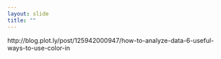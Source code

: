 ```yaml
---
layout: slide
title: ""
---
```


<section data-background-image="assets/images/Slide16.png" data-background-size="90%" data-background-position="center"></section>

<section markdown="1">  
http://blog.plot.ly/post/125942000947/how-to-analyze-data-6-useful-ways-to-use-color-in
</section>